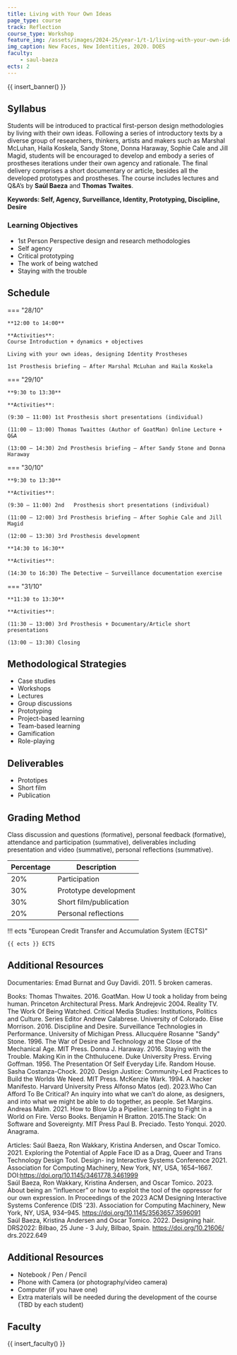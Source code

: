 ```yaml
---
title: Living with Your Own Ideas
page_type: course
track: Reflection
course_type: Workshop
feature_img: /assets/images/2024-25/year-1/t-1/living-with-your-own-ideas.jpg
img_caption: New Faces, New Identities, 2020. DOES
faculty:
    - saul-baeza
ects: 2
---
```


{{ insert_banner() }}

## Syllabus

Students will be introduced to practical first-person design methodologies by living with their own ideas. Following a series of introductory texts by a diverse group of researchers, thinkers, artists and makers such as Marshal McLuhan, Haila Koskela, Sandy Stone, Donna Haraway, Sophie Cale and Jill Magid, students will be encouraged to develop and embody a series of prostheses iterations under their own agency and rationale. The final delivery comprises a short documentary or article, besides all the developed prototypes and prostheses. The course includes lectures and Q&A’s by **Saúl Baeza** and **Thomas Twaites**.

**Keywords: Self, Agency, Surveillance, Identity, Prototyping, Discipline, Desire**

### Learning Objectives

- 1st Person Perspective design and research methodologies
- Self agency 
- Critical prototyping
- The work of being watched
- Staying with the trouble

## Schedule

=== "28/10"

    **12:00 to 14:00**

    **Activities**:
    Course Introduction + dynamics + objectives
    
    Living with your own ideas, designing Identity Prostheses
    
    1st Prosthesis briefing – After Marshal McLuhan and Haila Koskela

=== "29/10"

    **9:30 to 13:30** 

    **Activities**:
    
    (9:30 – 11:00) 1st Prosthesis short presentations (individual) 

    (11:00 – 13:00) Thomas Twaittes (Author of GoatMan) Online Lecture + Q&A 

    (13:00 – 14:30) 2nd Prosthesis briefing – After Sandy Stone and Donna Haraway 

=== "30/10"

    **9:30 to 13:30** 

    **Activities**:
    
    (9:30 – 11:00) 2nd   Prosthesis short presentations (individual)
    
    (11:00 – 12:00) 3rd Prosthesis briefing – After Sophie Cale and Jill Magid 
    
    (12:00 – 13:30) 3rd Prosthesis development

    **14:30 to 16:30** 

    **Activities**:
    
    (14:30 to 16:30) The Detective – Surveillance documentation exercise 

=== "31/10"

    **11:30 to 13:30**

    **Activities**:
    
    (11:30 – 13:00) 3rd Prosthesis + Documentary/Article short presentations
    
    (13:00 – 13:30) Closing

## Methodological Strategies

- Case studies
- Workshops  
- Lectures  
- Group discussions  
- Prototyping 
- Project-based learning  
- Team-based learning  
- Gamification  
- Role-playing 


## Deliverables

- Prototipes
- Short film
- Publication


## Grading Method

Class discussion and questions (formative), personal feedback (formative), attendance and participation (summative), deliverables including presentation and video (summative), personal reflections (summative).


| Percentage  | Description                                     |
| ----------- | ------------------------------------            |
| 20%         | Participation                                   |
| 30%         | Prototype development                                   |
| 30%         |  Short film/publication                           |
| 20%         |  Personal reflections                         |

!!! ects "European Credit Transfer and Accumulation System (ECTS)"

    {{ ects }} ECTS

## Additional Resources

Documentaries: 
Emad Burnat and Guy Davidi. 2011. 5 broken cameras. 

Books:
Thomas Thwaites. 2016. GoatMan. How U took a holiday from being human. Princeton Architectural Press.
Mark Andrejevic 2004. Reality TV. The Work Of Being Watched. Critical Media Studies: Institutions, Politics and Culture. Series Editor Andrew Calabrese. University of Colorado.
Elise Morrison. 2016. Discipline and Desire. Surveillance Technologies in Performance. University of Michigan Press.
Allucquére Rosanne "Sandy" Stone. 1996. The War of Desire and Technology at the Close of the Mechanical Age. MIT Press.
Donna J. Haraway. 2016. Staying with the Trouble. Making Kin in the Chthulucene. Duke University Press.
Erving Goffman. 1956. The Presentation Of Self Everyday Life. Random House.
Sasha Costanza-Chock. 2020. Design Justice: Community-Led Practices to Build the Worlds We Need. MIT Press.
McKenzie Wark. 1994. A hacker Manifesto. Harvard University Press 
Alfonso Matos (ed). 2023.Who Can Afford To Be Critical?  An inquiry into what we can’t do alone, as designers, and into what we might be able to do together, as people. Set Margins.
Andreas Malm. 2021. How to Blow Up a Pipeline: Learning to Fight in a World on Fire. Verso Books.
Benjamin H Bratton. 2015.The Stack: On Software and Sovereignty. MIT Press
Paul B. Preciado. Testo Yonqui. 2020. Anagrama.

Articles:
Saúl Baeza, Ron Wakkary, Kristina Andersen, and Oscar Tomico. 2021. Exploring the Potential of Apple Face ID as a Drag, Queer and Trans Technology Design Tool. Design- ing Interactive Systems Conference 2021. Association for Computing Machinery, New York, NY, USA, 1654–1667. DOI:https://doi.org/10.1145/3461778.3461999  
Saúl Baeza, Ron Wakkary, Kristina Andersen, and Oscar Tomico. 2023. About being an “influencer” or how to exploit the tool of the oppressor for our own expression. In Proceedings of the 2023 ACM Designing Interactive Systems Conference (DIS '23). Association for Computing Machinery, New York, NY, USA, 934–945. https://doi.org/10.1145/3563657.3596091  
Saúl Baeza, Kristina Andersen and Oscar Tomico. 2022. Designing hair. DRS2022: Bilbao, 25 June - 3 July, Bilbao, Spain. https://doi.org/10.21606/ drs.2022.649  

## Additional Resources

- Notebook / Pen / Pencil  
- Phone with Camera (or photography/video camera)  
- Computer (if you have one)  
- Extra materials will be needed during the development of the course (TBD by each student)


## Faculty

{{ insert_faculty() }}
